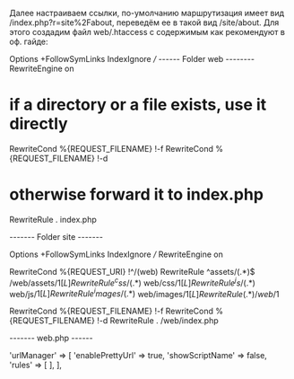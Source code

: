 Далее настраиваем ссылки, по-умолчанию маршрутизация имеет вид /index.php?r=site%2Fabout, переведём ее в такой 
вид /site/about. Для этого создадим файл web/.htaccess с содержимым как рекомендуют в оф. гайде:

Options +FollowSymLinks
IndexIgnore */*
------ Folder web --------
RewriteEngine on

# if a directory or a file exists, use it directly
RewriteCond %{REQUEST_FILENAME} !-f
RewriteCond %{REQUEST_FILENAME} !-d

# otherwise forward it to index.php
RewriteRule . index.php

------- Folder site -------

Options +FollowSymLinks
IndexIgnore */*
RewriteEngine on

RewriteCond %{REQUEST_URI} !^/(web)
RewriteRule ^assets/(.*)$ /web/assets/$1 [L]
RewriteRule ^css/(.*)$ web/css/$1 [L]
RewriteRule ^js/(.*)$ web/js/$1 [L]
RewriteRule ^images/(.*)$ web/images/$1 [L]
RewriteRule (.*) /web/$1

RewriteCond %{REQUEST_FILENAME} !-f
RewriteCond %{REQUEST_FILENAME} !-d
RewriteRule . /web/index.php

-------   web.php  ------

 'urlManager' => [
            'enablePrettyUrl' => true,
            'showScriptName' => false,
            'rules' => [
            ],
        ],
